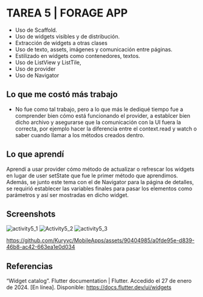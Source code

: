 # TAREA 5 | FORAGE APP 

- Uso de Scaffold.
- Uso de widgets visibles y de distribución.
- Extracción de widgets a otras clases
- Uso de texto, assets, imágenes y comunicación entre páginas.
- Estilizado en widgets como contenedores, textos. 
- Uso de ListView y ListTile, 
- Uso de provider
- Uso de Navigator

## Lo que me costó más trabajo 
- No fue como tal trabajo, pero a lo que más le dediqué tiempo fue a comprender bien cómo está funcionando el provider, a establcer bien dicho archivo y asegurarse que la comunicación con la UI fuera la correcta, por ejemplo hacer la diferencia entre el context.read y watch o saber cuando llamar a los métodos creados dentro. 

## Lo que aprendí 

Aprendí a usar provider cómo método de actualizar o refrescar los widgets en lugar de user setState que fue le primer método que aprendimos. Además, se junto este tema con el de Navigator para la página de detalles, se requirió establecer las variables finales para pasar los elementos como parámetros y así ser mostradas en dicho widget. 

## Screenshots 
![activity5_1](https://github.com/Kuryvc/MobileApps/assets/90404985/8690937b-1530-40ed-97ec-190adaf1ff40)
![Activity5_2](https://github.com/Kuryvc/MobileApps/assets/90404985/3c9a50b2-2773-40c9-a542-628ac5fb8e41)
![activity5_3](https://github.com/Kuryvc/MobileApps/assets/90404985/982eeeae-cbc3-4276-868b-62e9ef9713e8)


https://github.com/Kuryvc/MobileApps/assets/90404985/a0fde95e-d839-46b8-ac42-663ea1e0d034



## Referencias
“Widget catalog”. Flutter documentation | Flutter. Accedido el 27 de enero de 2024. [En línea]. Disponible: https://docs.flutter.dev/ui/widgets
